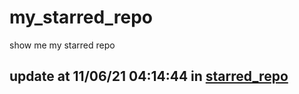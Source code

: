 # my_starred_repo
show me my starred repo

update at 11/06/21 04:14:44 in [starred_repo](./index.html)
---

